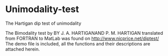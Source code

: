 # Unimodality-test
The Hartigan dip test of unimodality

The Bimodality test by BY J. A. HARTIGANAND P. M. HARTIGAN translated from FORTRAN to MatLab was found on http://www.nicprice.net/diptest/
The demo file is included, all the functions and their descriptions are attached herein.

